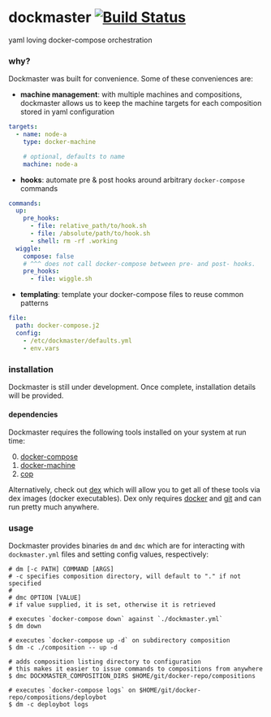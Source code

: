 # dockmaster [![Build Status](https://travis-ci.org/dockerland/dockmaster.svg?branch=master)](https://travis-ci.org/dockerland/dockmaster)
yaml loving docker-compose orchestration

### why?
Dockmaster was built for convenience. Some of these conveniences are:

- **machine management**: with multiple machines and compositions, dockmaster allows us to keep the machine targets for each composition stored in yaml configuration

 ```yaml
 targets:
   - name: node-a
     type: docker-machine
 
     # optional, defaults to name
     machine: node-a
 ```
- **hooks**: automate pre & post hooks around arbitrary `docker-compose` commands

 ```yaml
 commands:
   up:
     pre_hooks:
       - file: relative_path/to/hook.sh
       - file: /absolute/path/to/hook.sh
       - shell: rm -rf .working
   wiggle:
     compose: false
     # ^^^ does not call docker-compose between pre- and post- hooks.
     pre_hooks:
       - file: wiggle.sh
 ```
- **templating**: template your docker-compose files to reuse common patterns

 ```yaml
 file:
   path: docker-compose.j2
   config:
     - /etc/dockmaster/defaults.yml
     - env.vars
 ```

### installation
Dockmaster is still under development. Once complete, installation details will be provided.

#### dependencies
Dockmaster requires the following tools installed on your system at run time:

0. [docker-compose](https://docs.docker.com/compose/install/)
1. [docker-machine](https://docs.docker.com/machine/install-machine)
2. [cop](https://github.com/jasmith590/COP)

Alternatively, check out [dex](https://github.com/dockerland/dex) which will allow you to get all of these tools via dex images (docker executables). Dex only requires [docker](https://www.docker.com/) and [git](https://git-scm.com/) and can run pretty much anywhere.

### usage
Dockmaster provides binaries `dm` and `dmc` which are for interacting with `dockmaster.yml` files and setting config values, respectively:
```shell
# dm [-c PATH] COMMAND [ARGS]
# -c specifies composition directory, will default to "." if not specified
#
# dmc OPTION [VALUE]
# if value supplied, it is set, otherwise it is retrieved

# executes `docker-compose down` against `./dockmaster.yml`
$ dm down

# executes `docker-compose up -d` on subdirectory composition
$ dm -c ./composition -- up -d

# adds composition listing directory to configuration
# this makes it easier to issue commands to compositions from anywhere
$ dmc DOCKMASTER_COMPOSITION_DIRS $HOME/git/docker-repo/compositions

# executes `docker-compose logs` on $HOME/git/docker-repo/compositions/deploybot
$ dm -c deploybot logs
```

